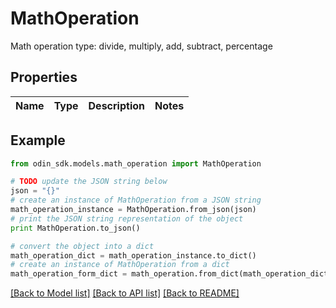 # MathOperation

Math operation type: divide, multiply, add, subtract, percentage

## Properties

Name | Type | Description | Notes
------------ | ------------- | ------------- | -------------

## Example

```python
from odin_sdk.models.math_operation import MathOperation

# TODO update the JSON string below
json = "{}"
# create an instance of MathOperation from a JSON string
math_operation_instance = MathOperation.from_json(json)
# print the JSON string representation of the object
print MathOperation.to_json()

# convert the object into a dict
math_operation_dict = math_operation_instance.to_dict()
# create an instance of MathOperation from a dict
math_operation_form_dict = math_operation.from_dict(math_operation_dict)
```
[[Back to Model list]](../README.md#documentation-for-models) [[Back to API list]](../README.md#documentation-for-api-endpoints) [[Back to README]](../README.md)



